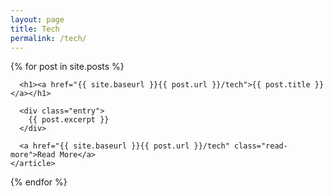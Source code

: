 ```yaml
---
layout: page
title: Tech
permalink: /tech/
---
```


<div class="posts">
  {% for post in site.posts %}
    <article class="post">

      <h1><a href="{{ site.baseurl }}{{ post.url }}/tech">{{ post.title }}</a></h1>

      <div class="entry">
        {{ post.excerpt }}
      </div>

      <a href="{{ site.baseurl }}{{ post.url }}/tech" class="read-more">Read More</a>
    </article>
  {% endfor %}
</div>
